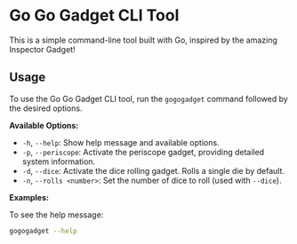 # Go Go Gadget CLI Tool

This is a simple command-line tool built with Go, inspired by the amazing Inspector Gadget!

## Usage

To use the Go Go Gadget CLI tool, run the `gogogadget` command followed by the desired options.

**Available Options:**

* `-h`, `--help`: Show help message and available options.
* `-p`, `--periscope`: Activate the periscope gadget, providing detailed system information.
* `-d`, `--dice`: Activate the dice rolling gadget. Rolls a single die by default.
* `-n`, `--rolls <number>`: Set the number of dice to roll (used with `--dice`).

**Examples:**

To see the help message:

```bash
gogogadget --help